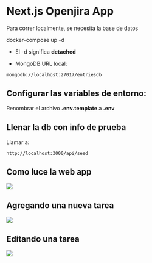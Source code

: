 # Next.js Openjira App
Para correr localmente, se necesita la base de datos

docker-compose up -d

* El -d significa  __detached__

* MongoDB URL local:
```
mongodb://localhost:27017/entriesdb
```
## Configurar las variables de entorno:

Renombrar el archivo __.env.template__ a __.env__

## Llenar la db con info de prueba

Llamar a:

```
http://localhost:3000/api/seed

```
## Como luce la web app

![](https://firebasestorage.googleapis.com/v0/b/portafolio-ce203.appspot.com/o/OpenJira1.jpg?alt=media&token=480b4a48-8e0f-4b7a-98de-3b9f90cdcf97)

## Agregando una nueva tarea

![](https://firebasestorage.googleapis.com/v0/b/portafolio-ce203.appspot.com/o/OpenJira2.jpg?alt=media&token=d033aea0-83d5-4970-83c5-fe7833e81fe6)

## Editando una tarea

![](https://firebasestorage.googleapis.com/v0/b/portafolio-ce203.appspot.com/o/OpenJira3.jpg?alt=media&token=749a599e-ecaf-412f-b52f-fa87b3cb124f)
